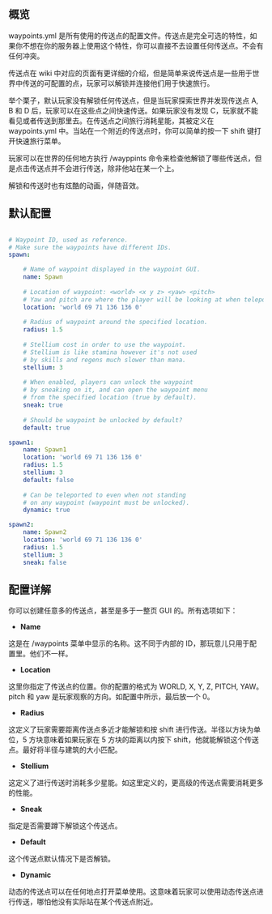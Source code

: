 ## 概览

waypoints.yml 是所有使用的传送点的配置文件。传送点是完全可选的特性，如果你不想在你的服务器上使用这个特性，你可以直接不去设置任何传送点。不会有任何冲突。

传送点在 wiki 中对应的页面有更详细的介绍，但是简单来说传送点是一些用于世界中传送的可配置的点，玩家可以解锁并连接他们用于快速旅行。

举个栗子，默认玩家没有解锁任何传送点，但是当玩家探索世界并发现传送点 A, B 和 D 后，玩家可以在这些点之间快速传送。如果玩家没有发现 C，玩家就不能看见或者传送到那里去。在传送点之间旅行消耗星能，其被定义在 waypoints.yml 中。当站在一个附近的传送点时，你可以简单的按一下 shift 键打开快速旅行菜单。

玩家可以在世界的任何地方执行 /wayppints 命令来检查他解锁了哪些传送点，但是点击传送点并不会进行传送，除非他站在某一个上。

解锁和传送时也有炫酷的动画，伴随音效。

## 默认配置

```yaml

# Waypoint ID, used as reference.
# Make sure the waypoints have different IDs.
spawn:

    # Name of waypoint displayed in the waypoint GUI.
    name: Spawn
    
    # Location of waypoint: <world> <x y z> <yaw> <pitch>
    # Yaw and pitch are where the player will be looking at when teleported.
    location: 'world 69 71 136 136 0'
    
    # Radius of waypoint around the specified location.
    radius: 1.5
    
    # Stellium cost in order to use the waypoint.
    # Stellium is like stamina however it's not used
    # by skills and regens much slower than mana.
    stellium: 3
    
    # When enabled, players can unlock the waypoint
    # by sneaking on it, and can open the waypoint menu
    # from the specified location (true by default).
    sneak: true
    
    # Should be waypoint be unlocked by default?
    default: true

spawn1:
    name: Spawn1
    location: 'world 69 71 136 136 0'
    radius: 1.5
    stellium: 3
    default: false
    
    # Can be teleported to even when not standing
    # on any waypoint (waypoint must be unlocked).
    dynamic: true

spawn2:
    name: Spawn2
    location: 'world 69 71 136 136 0'
    radius: 1.5
    stellium: 3
    sneak: false

```

## 配置详解
你可以创建任意多的传送点，甚至是多于一整页 GUI 的。所有选项如下：

* **Name**

这是在 /waypoints 菜单中显示的名称。这不同于内部的 ID，那玩意儿只用于配置里。他们不一样。

* **Location**

这里你指定了传送点的位置。你的配置的格式为 WORLD, X, Y, Z, PITCH, YAW。pitch 和 yaw 是玩家观察的方向。如配置中所示，最后放一个 0。

* **Radius**

这定义了玩家需要距离传送点多近才能解锁和按 shift 进行传送。半径以方块为单位，5 方块意味着如果玩家在 5 方块的距离以内按下 shift，他就能解锁这个传送点。最好将半径与建筑的大小匹配。

* **Stellium**

这定义了进行传送时消耗多少星能。如这里定义的，更高级的传送点需要消耗更多的性能。

* **Sneak**

指定是否需要蹲下解锁这个传送点。

* **Default**

这个传送点默认情况下是否解锁。

* **Dynamic**

动态的传送点可以在任何地点打开菜单使用。这意味着玩家可以使用动态传送点进行传送，哪怕他没有实际站在某个传送点附近。